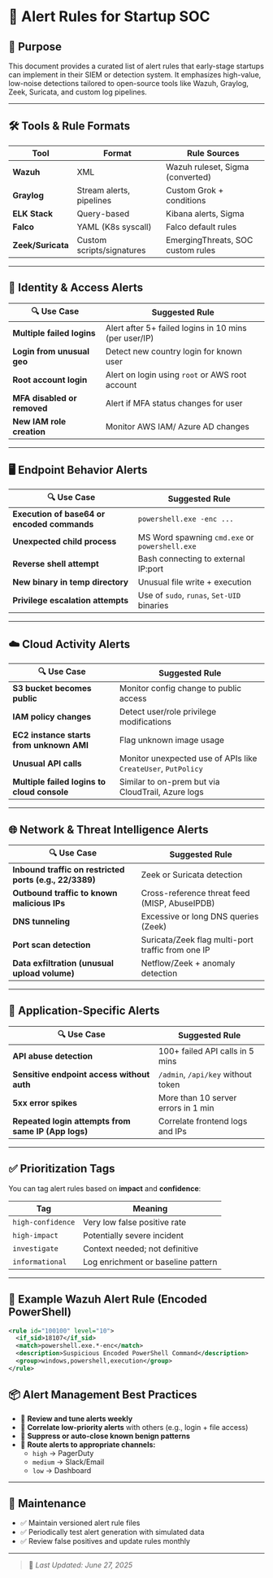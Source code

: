 # 🚨 Alert Rules for Startup SOC

## 🎯 Purpose

This document provides a curated list of alert rules that early-stage startups can implement in their SIEM or detection system. It emphasizes high-value, low-noise detections tailored to open-source tools like Wazuh, Graylog, Zeek, Suricata, and custom log pipelines.

---

## 🛠️ Tools & Rule Formats

| Tool | Format | Rule Sources |
|------|--------|--------------|
| **Wazuh** | XML | Wazuh ruleset, Sigma (converted) |
| **Graylog** | Stream alerts, pipelines | Custom Grok + conditions |
| **ELK Stack** | Query-based | Kibana alerts, Sigma |
| **Falco** | YAML (K8s syscall) | Falco default rules |
| **Zeek/Suricata** | Custom scripts/signatures | EmergingThreats, SOC custom rules |

---

## 🔐 Identity & Access Alerts

| 🔍 Use Case | Suggested Rule |
|------------|----------------|
| **Multiple failed logins** | Alert after 5+ failed logins in 10 mins (per user/IP) |
| **Login from unusual geo** | Detect new country login for known user |
| **Root account login** | Alert on login using `root` or AWS root account |
| **MFA disabled or removed** | Alert if MFA status changes for user |
| **New IAM role creation** | Monitor AWS IAM/ Azure AD changes |

---

## 🖥️ Endpoint Behavior Alerts

| 🔍 Use Case | Suggested Rule |
|------------|----------------|
| **Execution of base64 or encoded commands** | `powershell.exe -enc ...` |
| **Unexpected child process** | MS Word spawning `cmd.exe` or `powershell.exe` |
| **Reverse shell attempt** | Bash connecting to external IP:port |
| **New binary in temp directory** | Unusual file write + execution |
| **Privilege escalation attempts** | Use of `sudo`, `runas`, `Set-UID` binaries |

---

## ☁️ Cloud Activity Alerts

| 🔍 Use Case | Suggested Rule |
|------------|----------------|
| **S3 bucket becomes public** | Monitor config change to public access |
| **IAM policy changes** | Detect user/role privilege modifications |
| **EC2 instance starts from unknown AMI** | Flag unknown image usage |
| **Unusual API calls** | Monitor unexpected use of APIs like `CreateUser`, `PutPolicy` |
| **Multiple failed logins to cloud console** | Similar to on-prem but via CloudTrail, Azure logs |

---

## 🌐 Network & Threat Intelligence Alerts

| 🔍 Use Case | Suggested Rule |
|------------|----------------|
| **Inbound traffic on restricted ports (e.g., 22/3389)** | Zeek or Suricata detection |
| **Outbound traffic to known malicious IPs** | Cross-reference threat feed (MISP, AbuseIPDB) |
| **DNS tunneling** | Excessive or long DNS queries (Zeek) |
| **Port scan detection** | Suricata/Zeek flag multi-port traffic from one IP |
| **Data exfiltration (unusual upload volume)** | Netflow/Zeek + anomaly detection |

---

## 🧪 Application-Specific Alerts

| 🔍 Use Case | Suggested Rule |
|------------|----------------|
| **API abuse detection** | 100+ failed API calls in 5 mins |
| **Sensitive endpoint access without auth** | `/admin`, `/api/key` without token |
| **5xx error spikes** | More than 10 server errors in 1 min |
| **Repeated login attempts from same IP (App logs)** | Correlate frontend logs and IPs |

---

## ✅ Prioritization Tags

You can tag alert rules based on **impact** and **confidence**:

| Tag | Meaning |
|-----|--------|
| `high-confidence` | Very low false positive rate |
| `high-impact` | Potentially severe incident |
| `investigate` | Context needed; not definitive |
| `informational` | Log enrichment or baseline pattern |

---

## 🧾 Example Wazuh Alert Rule (Encoded PowerShell)

```xml
<rule id="100100" level="10">
  <if_sid>18107</if_sid>
  <match>powershell.exe.*-enc</match>
  <description>Suspicious Encoded PowerShell Command</description>
  <group>windows,powershell,execution</group>
</rule>
```

## 📦 Alert Management Best Practices

- 🔄 **Review and tune alerts weekly**
- 🧵 **Correlate low-priority alerts** with others (e.g., login + file access)
- 🎯 **Suppress or auto-close known benign patterns**
- 💬 **Route alerts to appropriate channels:**
  - `high` → PagerDuty
  - `medium` → Slack/Email
  - `low` → Dashboard

---

## 🔄 Maintenance

- ✅ Maintain versioned alert rule files
- ✅ Periodically test alert generation with simulated data
- ✅ Review false positives and update rules monthly

---

> 🔄 _Last Updated: June 27, 2025_
